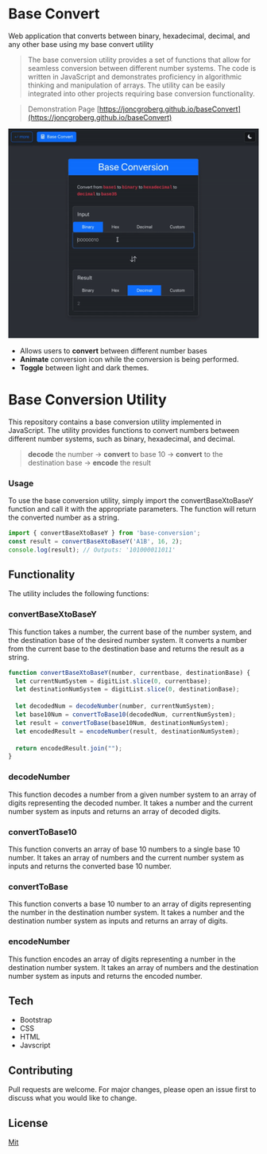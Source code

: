 # Base Convert
Web application that converts between binary, hexadecimal, decimal, and any other base using my base convert utility 
> The base conversion utility provides a set of functions that allow for seamless conversion between different number systems. The code is written in JavaScript and demonstrates proficiency in algorithmic thinking and manipulation of arrays. The utility can be easily integrated into other projects requiring base conversion functionality.

> Demonstration Page [https://joncgroberg.github.io/baseConvert](https://joncgroberg.github.io/baseConvert)

<p align="center">
<img src="screenshots/main.gif">
</p>

- Allows users to **convert** between different number bases
- **Animate** conversion icon while the conversion is being performed.
- **Toggle** between light and dark themes.


# Base Conversion Utility
This repository contains a base conversion utility implemented in JavaScript. The utility provides functions to convert numbers between different number systems, such as binary, hexadecimal, and decimal.
> **decode** the number -> **convert**  to base 10 -> **convert**  to the destination base -> **encode** the result

### Usage
To use the base conversion utility, simply import the convertBaseXtoBaseY function and call it with the appropriate parameters. The function will return the converted number as a string.

```javascript
import { convertBaseXtoBaseY } from 'base-conversion';
const result = convertBaseXtoBaseY('A1B', 16, 2);
console.log(result); // Outputs: '101000011011'
```

## Functionality
The utility includes the following functions:

### convertBaseXtoBaseY
This function takes a number, the current base of the number system, and the destination base of the desired number system. It converts a number from the current base to the destination base and returns the result as a string.
```javascript
function convertBaseXtoBaseY(number, currentbase, destinationBase) {
  let currentNumSystem = digitList.slice(0, currentbase);
  let destinationNumSystem = digitList.slice(0, destinationBase);

  let decodedNum = decodeNumber(number, currentNumSystem);
  let base10Num = convertToBase10(decodedNum, currentNumSystem);
  let result = convertToBase(base10Num, destinationNumSystem);
  let encodedResult = encodeNumber(result, destinationNumSystem);

  return encodedResult.join("");
}
```

### decodeNumber
This function decodes a number from a given number system to an array of digits representing the decoded number. It takes a number and the current number system as inputs and returns an array of decoded digits.

### convertToBase10
This function converts an array of base 10 numbers to a single base 10 number. It takes an array of numbers and the current number system as inputs and returns the converted base 10 number.

### convertToBase
This function converts a base 10 number to an array of digits representing the number in the destination number system. It takes a number and the destination number system as inputs and returns an array of digits.

### encodeNumber
This function encodes an array of digits representing a number in the destination number system. It takes an array of numbers and the destination number system as inputs and returns the encoded number.


## Tech

- Bootstrap
- CSS
- HTML
- Javscript
  
## Contributing

Pull requests are welcome. For major changes, please open an issue first to discuss what you would like to change.

## License

[Mit](https://choosealicense.com/licenses/mit/)

